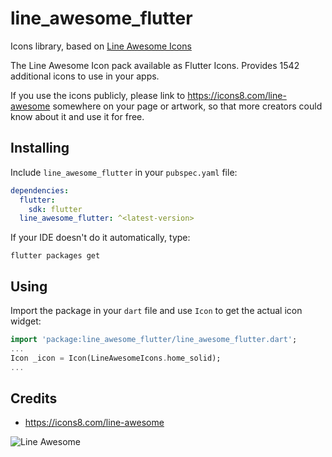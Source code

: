# line_awesome_flutter

Icons library, based on [Line Awesome Icons](https://icons8.com/line-awesome)

The Line Awesome Icon pack available as Flutter Icons. Provides 1542 additional
icons to use in your apps.

If you use the icons publicly, please link to https://icons8.com/line-awesome
somewhere on your page or artwork, so that more creators could know about it
and use it for free.

## Installing

Include `line_awesome_flutter` in your `pubspec.yaml` file:

```yaml
dependencies:
  flutter:
    sdk: flutter
  line_awesome_flutter: ^<latest-version>
```

If your IDE doesn't do it automatically, type:

`flutter packages get`


## Using

Import the package in your `dart` file and use `Icon` to get the actual icon widget:

```dart
import 'package:line_awesome_flutter/line_awesome_flutter.dart';
...
Icon _icon = Icon(LineAwesomeIcons.home_solid);
...
```

## Credits

- https://icons8.com/line-awesome

![Line Awesome](https://raw.githubusercontent.com/peengle/line_awesome_flutter/master/line-awesome-icons.png)
